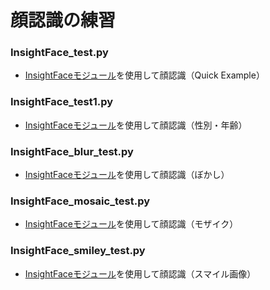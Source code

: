 # 顔認識の練習
### InsightFace_test.py
- [InsightFaceモジュール](https://github.com/deepinsight/insightface)を使用して顔認識（Quick Example）
### InsightFace_test1.py
- [InsightFaceモジュール](https://github.com/deepinsight/insightface)を使用して顔認識（性別・年齢）
### InsightFace_blur_test.py
- [InsightFaceモジュール](https://github.com/deepinsight/insightface)を使用して顔認識（ぼかし）
### InsightFace_mosaic_test.py
- [InsightFaceモジュール](https://github.com/deepinsight/insightface)を使用して顔認識（モザイク）
### InsightFace_smiley_test.py
- [InsightFaceモジュール](https://github.com/deepinsight/insightface)を使用して顔認識（スマイル画像）